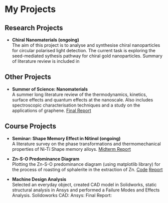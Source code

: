 # My Projects
## Research Projects
* **Chiral Nanomaterials (ongoing)**  
The aim of this project is to analyse and synthesise chiral nanoparticles for circular polarised light detection. The current task is exploring the seed-mediated sythesis pathway for chiral gold nanoparticles. Summary of literature review is included in 
## Other Projects
* **Summer of Science: Nanomaterials**  
A summer long literature review of the thermodynamics, kinetics, surface effects and quantum effects at the nanoscale. Also includes spectroscopic characterisation techniques and a study on the applications of graphene. [Final Report](https://github.com/DaniG13/my-projects/blob/main/Nanomaterials_Report.pdf)
## Course Projects
* **Seminar: Shape Memory Effect in Nitinol (ongoing)**  
A literature survey on the phase transformations and thermomechanical properties of Ni-Ti Shape memory alloys. [Midterm Report](https://github.com/DaniG13/my-projects/blob/main/Shape_Memory_Midterm.pdf)
* **Zn-S-O Predominance Diagram**  
Plotting the Zn-S-O predominance diagram (using matplotlib library) for the process of roasting of sphalerite in the extraction of Zn. [Code](https://github.com/DaniG13/my-projects/blob/main/Predominance_Code.py) [Report](https://github.com/DaniG13/my-projects/blob/main/Predominance_Report.pdf)


* **Machine Design Analysis**  
Selected an everyday object, created CAD model in Solidworks, static structural analysis in Ansys and performed a Failure Modes and Effects Analysis. Solidoworks CAD: Ansys: Final Report:

